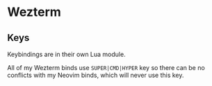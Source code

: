 # Wezterm

## Keys

Keybindings are in their own Lua module.

All of my Wezterm binds use `SUPER|CMD|HYPER` key so there can be no conflicts
with my Neovim binds, which will never use this key.
